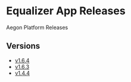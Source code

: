 # Equalizer App Releases
Aegon Platform Releases

## Versions
- [v1.6.4](https://github.com/aegonplatform/releases/releases/tag/v1.6.4)
- [v1.6.3](https://github.com/aegonplatform/releases/releases/tag/v1.6.3)
- [v1.4.4](https://github.com/aegonplatform/releases/releases/tag/v1.4.4)
